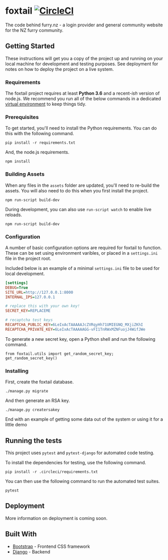 # foxtail [![CircleCI](https://circleci.com/gh/dmptrluke/foxtail/tree/master.svg?style=shield)](https://circleci.com/gh/dmptrluke/foxtail/tree/master)

The code behind furry.nz - a  login provider and general community website for the NZ furry community.

## Getting Started

These instructions will get you a copy of the project up and running on your local machine for development and testing purposes. See deployment for notes on how to deploy the project on a live system.

### Requirements

The foxtail project requires at least **Python 3.6** and a recent-*ish* version of node.js.
We recommend you run all of the below commands in a dedicated [virtual environment](https://docs.python.org/3/library/venv.html)
to keep things tidy.


### Prerequisites

To get started, you'll need to install the Python requirements. You can do this with the following command. 

```
pip install -r requirements.txt
```

And, the node.js requirements. 

```
npm install
```


### Building Assets

When any files in the `assets` folder are updated, you'll need to re-build the assets. You will also need to
do this when you first install the project.

```
npm run-script build-dev
```

During development, you can also use `run-script watch` to enable live reloads.
```
npm run-script build-dev
```

### Configuration

A number of basic configuration options are required for foxtail to function. These can be
set using environment varibles, or placed in a `settings.ini` file in the project root.

Included below is an example of a minimal `settings.ini` file to be used for local development.

```ini
[settings]
DEBUG=True
SITE_URL=http://127.0.0.1:8000
INTERNAL_IPS=127.0.0.1

# replace this with your own key!
SECRET_KEY=REPLACEME

# recaptcha test keys
RECAPTCHA_PUBLIC_KEY=6LeIxAcTAAAAAJcZVRqyHh71UMIEGNQ_MXjiZKhI
RECAPTCHA_PRIVATE_KEY=6LeIxAcTAAAAAGG-vFI1TnRWxMZNFuojJ4WifJWe

```

To generate a new secret key, open a Python shell and run the following command.

```
from foxtail.utils import get_random_secret_key; get_random_secret_key()
```

### Installing

First, create the foxtail database.

```
./manage.py migrate
```

And then generate an RSA key.

```
./manage.py creatersakey
```

End with an example of getting some data out of the system or using it for a little demo

## Running the tests

This project uses `pytest` and `pytest-django` for automated code testing.

To install the dependencies for testing, use the following command.

```
pip install -r .circleci/requirements.txt
```

You can then use the following command to run the automated test suites.

```
pytest
```


## Deployment

More information on deployment is coming soon.

## Built With

* [Bootstrap](https://getbootstrap.com/) - Frontend CSS framework
* [Django](https://www.djangoproject.com/) - Backend
